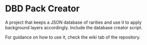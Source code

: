 # DBD Pack Creator
A project that keeps a JSON database of rarities and use it to apply background layers accordingly. Include the database creator script.

For guidance on how to use it, check the wiki tab of the repository.